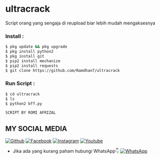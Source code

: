 # ultracrack
Script orang yang sengaja di reupload biar lebih mudah mengaksesnya

### Install :
````bash
$ pkg update && pkg upgrade 
$ pkg install python2 
$ pkg install git 
$ pip2 install mechanize 
$ pip2 install requests 
$ git clone https://github.com/Ramdhan7/ultracrack
````
### Run Script :
````bash
$ cd ultracrack
$ ls
$ python2 bff.py

SCRIPT BY ROMI AFRIZAL

````
## MY SOCIAL MEDIA
[![Github](https://img.shields.io/badge/Github-Ikuti-green?style=for-the-badge&logo=github)](https://github.com/Ramdhan7)
[![Facebook](https://img.shields.io/badge/Facebook-Ikuti-green?style=for-the-badge&logo=facebook)](https://www.facebook.com/Ramdhan.Ramadhian.ID)
[![Instagram](https://img.shields.io/badge/Instagram-Ikuti-green?style=for-the-badge&logo=instagram)](https://Instagram.com/ramdhan._ramadhian._99)
[![Youtube](https://img.shields.io/badge/Youtube-Subscribe-brightred?style=for-the-badge&logo=youtube)](https://m.youtube.com/channel/UC7kqla4Jh-ujwE6BKaUE_Rw)
* Jika ada yang kurang paham hubungi WhatsApp👇
[![WhatsApp](https://img.shields.io/badge/whatsapp-Hubungi-brightgreen?style=for-the-badge&logo=whatsapp)](https://api.whatsapp.com/send/?phone=%2B6285220455740&text&app_absent=0/send/?chat=%Haloo)


